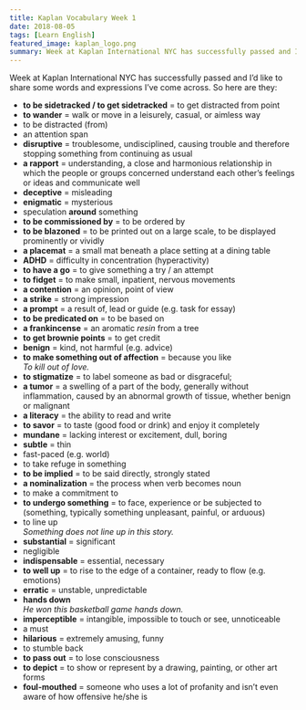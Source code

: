 ```yaml
---
title: Kaplan Vocabulary Week 1
date: 2018-08-05
tags: [Learn English]
featured_image: kaplan_logo.png
summary: Week at Kaplan International NYC has successfully passed and I’d like to share some words and expressions I’ve come across.
---
```


Week at Kaplan International NYC has successfully passed and I’d like to share some words and expressions I’ve come across. So here are they:

- **to be sidetracked / to get sidetracked** = to get distracted from point
- **to wander** = walk or move in a leisurely, casual, or aimless way
- to be distracted (from)
- an attention span
- **disruptive** = troublesome, undisciplined, causing trouble and therefore stopping something from continuing as usual
- **a rapport** = understanding, a close and harmonious relationship in which the people or groups concerned understand each other’s feelings or ideas and communicate well
- **deceptive** = misleading
- **enigmatic** = mysterious
- speculation **around** something
- **to be commissioned by** = to be ordered by
- **to be blazoned** = to be printed out on a large scale, to be displayed prominently or vividly
- **a placemat** = a small mat beneath a place setting at a dining table
- **ADHD** = difficulty in concentration (hyperactivity)
- **to have a go** = to give something a try / an attempt
- **to fidget** = to make small, inpatient, nervous movements
- **a contention** = an opinion, point of view
- **a strike** = strong impression
- **a prompt** = a result of, lead or guide (e.g. task for essay)
- **to be predicated on** = to be based on
- **a frankincense** = an aromatic _resin_ from a tree
- **to get brownie points** = to get credit
- **benign** = kind, not harmful (e.g. advice)
- **to make something out of affection** = because you like  
_To kill out of love._
- **to stigmatize** = to label someone as bad or disgraceful;
- **a tumor** = a swelling of a part of the body, generally without inflammation, caused by an abnormal growth of tissue, whether benign or malignant
- **a literacy** = the ability to read and write
- **to savor** = to taste (good food or drink) and enjoy it completely
- **mundane** = lacking interest or excitement, dull, boring
- **subtle** = thin
- fast-paced (e.g. world)
- to take refuge in something
- **to be implied** = to be said directly, strongly stated
- **a nominalization** = the process when verb becomes noun
- to make a commitment to
- **to undergo something** = to face, experience or be subjected to (something, typically something unpleasant, painful, or arduous)
- to line up  
_Something does not line up in this story._
- **substantial** = significant
- negligible
- **indispensable** = essential, necessary
- **to well up** = to rise to the edge of a container, ready to flow (e.g. emotions)
- **erratic** = unstable, unpredictable
- **hands down**  
_He won this basketball game hands down._
- **imperceptible** = intangible, impossible to touch or see, unnoticeable
- a must
- **hilarious** = extremely amusing, funny
- to stumble back
- **to pass out** = to lose consciousness
- **to depict** = to show or represent by a drawing, painting, or other art forms
- **foul-mouthed** = someone who uses a lot of profanity and isn’t even aware of how offensive he/she is